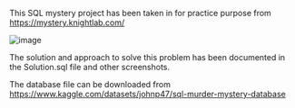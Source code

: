 
This SQL mystery project has been taken in for practice purpose from https://mystery.knightlab.com/

![image](https://github.com/purnimagupta17/sql-query-projects/assets/79449790/79ff2c5d-085d-481d-8716-1de0ae75031c)


The solution and approach to solve this problem has been documented in the Solution.sql file and other screenshots.

The database file can be downloaded from  https://www.kaggle.com/datasets/johnp47/sql-murder-mystery-database


